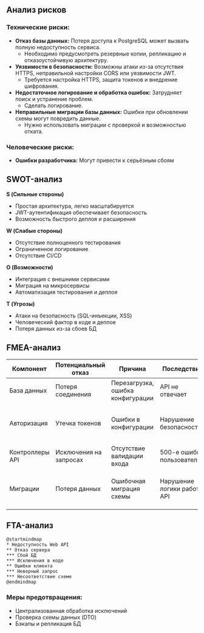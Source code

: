 ## Анализ рисков
### Технические риски:
- **Отказ базы данных:** Потеря доступа к PostgreSQL может вызвать полную недоступность сервиса. 
	- Необходимо предусмотреть резервные копии, репликацию и отказоустойчивую архитектуру.
- **Уязвимости в безопасности:** Возможны атаки из-за отсутствия HTTPS, неправильной настройки CORS или уязвимости JWT. 
	- Требуется настройка HTTPS, защита токенов и внедрение шифрования.
- **Недостаточное логирование и обработка ошибок:** Затрудняет поиск и устранение проблем. 
	- Сделать логирование.
- **Неправильные миграции базы данных:** Ошибки при обновлении схемы могут повредить данные. 
	- Нужно использовать миграции с проверкой и возможностью отката.

### Человеческие риски:
- **Ошибки разработчика:** Могут привести к серьёзным сбоям

## SWOT-анализ

**S (Сильные стороны)**
- Простая архитектура, легко масштабируется
- JWT-аутентификация обеспечивает безопасность
- Возможность быстрого деплоя и расширения

**W (Слабые стороны)**
- Отсутствие полноценного тестирования
- Ограниченное логирование
- Отсутствие CI/CD

**O (Возможности)**
- Интеграция с внешними сервисами
- Миграция на микросервисы
- Автоматизация тестирования и деплоя

**T (Угрозы)**
- Атаки на безопасность (SQL-инъекции, XSS)
- Человеческий фактор в коде и деплое
- Потеря данных из-за сбоев БД

## FMEA-анализ

| Компонент       | Потенциальный отказ    | Причина                           | Последствия                 | Меры минимизации                          |
| --------------- | ---------------------- | --------------------------------- | --------------------------- | ----------------------------------------- |
| База данных     | Потеря соединения      | Перезагрузка, ошибка конфигурации | API не отвечает             | Репликация, резервное копирование         |
| Авторизация     | Утечка токенов         | Ошибки в конфигурации             | Нарушение безопасности      | HTTPS, защита хранилища, ротация ключей   |
| Контроллеры API | Исключения на запросах | Отсутствие валидации входа        | 500-е ошибки пользователям  | DTO, валидация, unit-тесты                |
| Миграции        | Потеря данных          | Ошибочная миграция схемы          | Нарушение логики работы API | Ручная проверка миграций, резервные копии |

## FTA-анализ

```plantuml
@startmindmap
* Недоступность Web API
** Отказ сервера
*** Сбой БД
*** Исключения в коде
** Ошибки клиента
*** Неверный запрос
*** Несоответствие схеме
@endmindmap
```
### Меры предотвращения:
- Централизованная обработка исключений
- Проверка схемы данных (DTO)
- Бэкапы и репликация БД